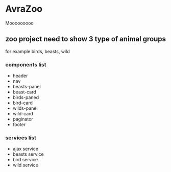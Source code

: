 



# AvraZoo

Mooooooooo

## zoo project need to show  3 type of animal groups 

for example birds, beasts, wild

### components list

* header
* nav
* beasts-panel
* beast-card
* birds-paned
* bird-card
* wilds-panel
* wild-card
* paginator
* footer 

### services list

* ajax service
* beasts service
* bird service
* wild service
